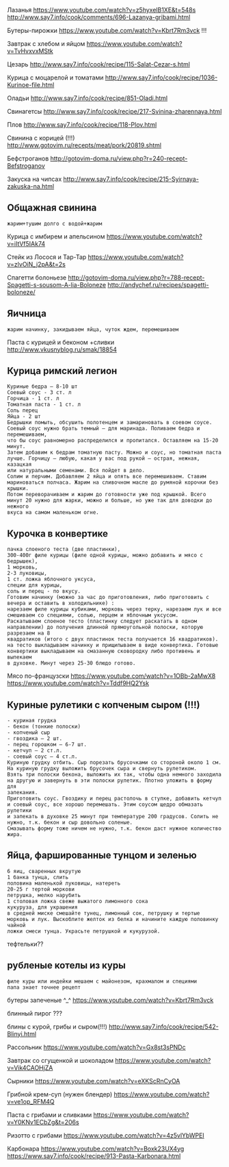 Лазанья
	https://www.youtube.com/watch?v=z5hyxelB1XE&t=548s
	http://www.say7.info/cook/comments/696-Lazanya-gribami.html
	
Бутеры-пирожки
	https://www.youtube.com/watch?v=Kbrt7Rm3vck !!!

Завтрак с хлебом и яйцом
	https://www.youtube.com/watch?v=TvHvxvxMStk

Цезарь
	http://www.say7.info/cook/recipe/115-Salat-Cezar-s.html

Курица с моцарелой и томатами
	http://www.say7.info/cook/recipe/1036-Kurinoe-file.html

Оладьи
	http://www.say7.info/cook/recipe/851-Oladi.html

Свинагетсы
	http://www.say7.info/cook/recipe/217-Svinina-zharennaya.html

Плов
	http://www.say7.info/cook/recipe/118-Plov.html

Свинина с корицей (!!!)
	http://www.gotovim.ru/recepts/meat/pork/20819.shtml

Бефстроганов
	http://gotovim-doma.ru/view.php?r=240-recept-Befstroganov

Закуска на чипсах
	http://www.say7.info/cook/recipe/215-Syirnaya-zakuska-na.html

Общажная свинина
---
	жарим+тушим долго с водой+жарим

Курица с имбирем и апельсином
	https://www.youtube.com/watch?v=iItVf5IAk74

Стейк из Лосося и Тар-Тар
	https://www.youtube.com/watch?v=zlvOiN_j2pA&t=2s

Спагетти болоньезе
	http://gotovim-doma.ru/view.php?r=788-recept-Spagetti-s-sousom-A-lia-Boloneze
	http://andychef.ru/recipes/spagetti-boloneze/

Яичница
---
	жарим начинку, закидываем яйца, чуток ждем, перемешиваем

Паста с курицей и беконом +сливки
	http://www.vkusnyblog.ru/smak/18854

Курица римский легион
---
	Куриные бедра – 8-10 шт
	Соевый соус - 3 ст. л
	Горчица - 1 ст. л
	Томатная паста - 1 ст. л
	Соль перец
	Яйца - 2 шт
	Бедрышки помыть, обсушить полотенцем и замариновать в соевом соусе. Соевый соус нужно брать темный – для маринада. Поливаем бедра и перемешиваем, 
	что бы соус равномерно распределился и пропитался. Оставляем на 15-20 минут.
	Затем добавим к бедрам томатную пасту. Можно и соус, но томатная паста лучше. Горчицу – любую, какая у вас под рукой – острая, нежная, казацкая 
	или натуральными семенами. Вся пойдет в дело.
	Солим и перчим. Добавляем 2 яйца и опять все перемешиваем. Ставим мариноваться полчаса. Жарим на сливочном масле до румяной корочки без крышки.
	Потом переворачиваем и жарим до готовности уже под крышкой. Всего минут 20 нужно для жарки, можно и больше, но уже так для доводки до нежного 
	вкуса на самом маленьком огне.

Курочка в конвертике
---
	пачка слоеного теста (две пластинки),
	300-400г филе курицы (филе одной курицы, можно добавить и мясо с бедрышек),
	1 морковь, 
	2-3 луковицы,
	1 ст. ложка яблочного уксуса,
	специи для курицы,
	соль и перец - по вкусу.
	Готовим начинку (можно за час до приготовления, либо приготовить с вечера и оставить в холодильнике) :
	нарезаем филе курицы кубиками, морковь через терку, нарезаем лук и все смешиваем со специями, солью, перцем и яблочным уксусом.
	Раскатываем слоеное тесто (пластинку следует раскатать в одном направлении) до получения длинной прямоугольной полоски, которую разрезаем на 8 
	квадратиков (итого с двух пластинок теста получается 16 квадратиков).
	на тесто выкладываем начинку и прищипываем в виде конвертика. Готовые конвертики выкладываем на смазанную сковородку либо противень и выпекаем 
	в духовке. Минут через 25-30 блюдо готово.

Мясо по-французски
	https://www.youtube.com/watch?v=1OBb-2aMwX8
	https://www.youtube.com/watch?v=Tddf9HQ2Ysk

Куриные рулетики с копченым сыром (!!!)
---
	- куриная грудка
	- бекон (тонкие полоски)
	- копченый сыр
	- гвоздика — 2 шт. 
	- перец горошком — 6-7 шт.
	- кетчуп — 2 ст.л.
	- соевый соус — 4 ст.л.
	Куриную грудку отбить. Сыр порезать брусочками со стороной около 1 см. На куриную грудку выложить брусочек сыра и свернуть рулетиком. 
	Взять три полоски бекона, выложить их так, чтобы одна немного заходила на другую и завернуть в эти полоски рулетик. Плотно уложить в форму для 
	запекания.
	Приготовить соус. Гвоздику и перец растолочь в ступке, добавить кетчуп и соевый соус, все хорошо перемешать. Этим соусом щедро обмазать рулетики 
	и запекать в духовке 25 минут при температуре 200 градусов. Солить не нужно, т.к. бекон и сыр довольно соленые.
	Смазывать форму тоже ничем не нужно, т.к. бекон даст нужное количество жира.

Яйца, фаршированные тунцом и зеленью
---
	6 яиц, сваренных вкрутую
	1 банка тунца, слить
	половина маленькой луковицы, натереть
	20-25 г тертой моркови
	петрушка, мелко нарубить
	1 столовая ложка свеже выжатого лимонного сока
	кукуруза, для украшения
	в средней миске смешайте тунец, лимонный сок, петрушку и тертые морковь и лук. Выскоблите желток из белка и начините каждую половинку чайной 
	ложки смеси тунца. Украсьте петрушкой и кукурузой.

тефтельки??

рубленые котелы из куры
---
	филе куры или индейки мешаем с майонезом, крахмалом и специями
	папа знает точнее рецепт

бутеры запеченые ^_^
	https://www.youtube.com/watch?v=Kbrt7Rm3vck

блинный пирог
	???

блины с курой, грибы и сыром(!!!)
	http://www.say7.info/cook/recipe/542-Blinyi.html

Рассольник
  https://www.youtube.com/watch?v=Gx8st3sPNDc

Завтрак со сгущенкой и шоколадом
  https://www.youtube.com/watch?v=Vik4CAOHjZA

Сырники
  https://www.youtube.com/watch?v=eXKScRnCyOA

Грибной крем-суп (нужен блендер)
  https://www.youtube.com/watch?v=ve1op_RFM4Q

Паста с грибами и сливками
  https://www.youtube.com/watch?v=Y0KNv1ECbZg&t=206s

Ризотто с грибами
  https://www.youtube.com/watch?v=4z5vlYbWPEI

Карбонара
  https://www.youtube.com/watch?v=Boxk23UX4yg
  https://www.say7.info/cook/recipe/913-Pasta-Karbonara.html
